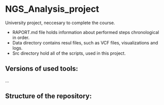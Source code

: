 # NGS_Analysis_project
University project, neccesary to complete the course.

- RAPORT.md file holds information about performed steps chronological in order.
- Data directory contains resul files, such as VCF files, visualizations and logs.
- Src directory hold all of the scripts, used in this project.

## Versions of used tools:
...

## Structure of the repository:
